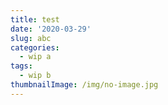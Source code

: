 ```yaml
---
title: test
date: '2020-03-29'
slug: abc
categories:
  - wip a
tags:
  - wip b
thumbnailImage: /img/no-image.jpg
---
```

<!--more-->